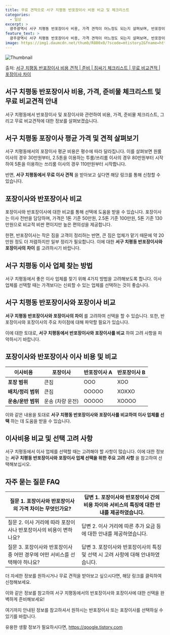 ```yaml
---
title: 무료 견적으로 서구 치평동 반포장이사 비용 비교 및 체크리스트
categories:
  - 일상
excerpt: >
  광주광역시 서구 치평동 반포장이사 비용, 가격 견적이 어느정도 되는지 살펴보며, 반포장이사를 준비함에 있어 짐싸기 준비 체크리스트가 무엇인지 보겠습니다. 마지막으로 포장이사와 차이점을 통해 무료 비교견적으로 어떤 것이 더 합리적인 선택인지 공유 드립니다.서구 치평동 포장이사 견적 샘플 보기 👈 클릭서구 치평동 포장이사 가격 살펴보기 👈 클릭서구 치평동 반포장이사 평균 이사 비용평수서구 치평동 평균 이사 비용원룸 이사9평 이하 (1톤)30만원~투룸/쓰리룸 이사16평 ~ 20평 (2.5톤)80만원~쓰리룸 이사21평 (5톤) ~110만원~우리집 무료 이사견적 받기 👈 클릭서구 치평동 이사 업체 비교이사 업체를 선택할 때 포장과 반포장의 차이를 알아보고, 가격과 실력을 고려해야 합니다.포장 vs 반포장포장..
feature_text: >
  광주광역시 서구 치평동 반포장이사 비용, 가격 견적이 어느정도 되는지 살펴보며, 반포장이사를 준비함에 있어 짐싸기 준비 체크리스트가 무엇인지 보겠습니다. 마지막으로 포장이사와 차이점을 통해 무료 비교견적으로 어떤 것이 더 합리적인 선택인지 공유 드립니다.서구 치평동 포장이사 견적 샘플 보기 👈 클릭서구 치평동 포장이사 가격 살펴보기 👈 클릭서구 치평동 반포장이사 평균 이사 비용평수서구 치평동 평균 이사 비용원룸 이사9평 이하 (1톤)30만원~투룸/쓰리룸 이사16평 ~ 20평 (2.5톤)80만원~쓰리룸 이사21평 (5톤) ~110만원~우리집 무료 이사견적 받기 👈 클릭서구 치평동 이사 업체 비교이사 업체를 선택할 때 포장과 반포장의 차이를 알아보고, 가격과 실력을 고려해야 합니다.포장 vs 반포장포장..
image: https://img1.daumcdn.net/thumb/R800x0/?scode=mtistory2&fname=https%3A%2F%2Fblog.kakaocdn.net%2Fdn%2FMg6uN%2FbtsHcaNSlRS%2FtkwFIzYQzOnGOTioD1dni1%2Fimg.webp
---
```


![Thumbnail](https://img1.daumcdn.net/thumb/R800x0/?scode=mtistory2&fname=https%3A%2F%2Fblog.kakaocdn.net%2Fdn%2FMg6uN%2FbtsHcaNSlRS%2FtkwFIzYQzOnGOTioD1dni1%2Fimg.webp)

<p>출처: <a href="https://qoogle.tistory.com/9573" rel="dofollow">서구 치평동 반포장이사 비용 견적 | 준비 | 짐싸기 체크리스트 | 무료 비교견적 | 포장이사 차이</a> </p>

## 서구 치평동 반포장이사 비용, 가격, 준비물 체크리스트 및 무료 비교견적 안내



서구 치평동에서 반포장이사 및 포장이사와 관련하여 비용, 가격, 준비물 체크리스트, 그리고 무료 비교견적에 대한 정보를 살펴보겠습니다.



## 서구 치평동 포장이사 평균 가격 및 견적 살펴보기

서구 치평동에서의 포장이사 평균 비용은 평수에 따라 달라집니다. 이를 살펴보면 원룸 이사의 경우 30만원부터, 2.5톤을 이용하는
투룸/쓰리룸 이사의 경우 80만원부터 시작하여 5톤을 이용하는 쓰리룸 이사의 경우 110만원부터 시작합니다.

반면, **서구 치평동에서 무료 이사 견적** 을 받아보고 싶다면 해당 링크를 통해 신청할 수 있습니다.



## 포장이사와 반포장이사 비교

포장이사와 반포장이사에 대한 비교를 통해 선택에 도움을 받을 수 있습니다. 포장이사는 이사 전반을 담당하며, 가격은 1톤 기준 50만원,
2.5톤 기준 100만원, 5톤 기준 130만원으로 비교적 비싼 편이지만 높은 편의성을 제공합니다.

한편, 반포장이사는 작은 짐을 고객이 정리하는 반면, 큰 짐은 업체가 맡기 때문에 약 20만원 정도 더 저렴하지만 일부 정리가 필요합니다.
이에 대한 **서구 치평동 반포장이사와 포장이사의 차이** 를 고려하시기 바랍니다.



## 서구 치평동 이사 업체 찾는 방법

서구 치평동에서 좋은 이사 업체를 찾기 위해 4가지 방법을 고려해보도록 합니다. 이사 업체를 선택할 때는 가격보다는 신뢰할 수 있는 업체를
선택하는 것이 좋습니다.



## 서구 치평동 반포장이사와 포장이사 비교

**서구 치평동 반포장이사와 포장이사의 차이** 를 고려하여 선택을 할 수 있습니다. 또한, 반포장이사와 포장이사의 주요 차이점에 대해
파악할 필요가 있습니다.

이에 대한 토대로, **서구 치평동에서 반포장이사와 포장이사를 비교** 하여 고려 사항을 파악하시기 바랍니다.



## 포장이사와 반포장이사 이사 비용 및 비교

**이사비용** | **포장이사** | **반포장이사 A** | **반포장이사 B**  
---|---|---|---  
**포장 범위** | 큰짐 | OOO | XOO  
**배치/정리 범위** | 큰짐 | OOOOO | XOXXO  
**운송/운반 범위** | 운송 (차량 운전) | OOOOO | XOOOO  
  
이와 같은 내용을 토대로 **서구 치평동 반포장이사와 포장이사를 비교하여 이사 업체를 선택** 하는 데 도움을 받을 수 있습니다.



## 이사비용 비교 및 선택 고려 사항

서구 치평동에서 이사 업체를 선택할 때는 고려해야 할 사항이 많습니다. 이에 대한 정보는 **서구 치평동 반포장이사와 포장이사 업체 선택을
위한 주요 고려 사항** 을 참고하여 선택해보십시오.



## 자주 묻는 질문 FAQ

질문 1. 포장이사와 반포장이사의 가격 차이는 무엇인가요? | 답변 1. 포장이사와 반포장이사 간의 비용 차이와 서비스의 특징에 대한 안내를 제공하였습니다.  
---|---  
질문 2. 이사 거리에 따라 포장이사나 반포장이사의 비용이 변하나요? | 답변 2. 이사 거리에 따른 추가 요금 등에 대한 안내를 제공하였습니다.  
질문 3. 포장이사와 반포장이사 중 어떤 경우에 어떤 서비스를 선택해야 하나요? | 답변 3. 포장이사와 반포장이사의 특징 및 선택 시 고려 사항에 대해 안내하였습니다.  
  
더 자세한 정보를 원하시거나 무료 견적을 받아보고 싶으시다면, 해당 링크를 클릭하여 신청해보세요.



이와 같은 정보를 참고하여 서구 치평동에서의 반포장이사와 포장이사에 대한 선택을 완벽하게 준비해보세요!



여기까지 안내된 정보를 참고하셔서 원하시는 반포장이사 또는 포장이사를 선택하실 수 있기를 바랍니다.

 

유용한 생활 정보가 필요하시다면, <a href="https://qoogle.tistory.com" rel="dofollow">https://qoogle.tistory.com</a>


